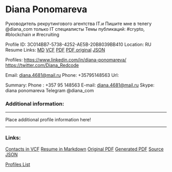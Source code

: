 # Diana Ponomareva

Руководитель рекрутингового агентства IT.и Пишите мне в телегу @diana_com только IT специалисты Темы публикаций: #crypto, #blockchain и #recruiting

Profile ID: 3C014BB7-5738-4252-AE5B-20B8039BB410
Location: RU
Resume Links: [MD](Diana_Ponomareva.md)  [VCF](Diana_Ponomareva.vcf)  [PDF](Diana_Ponomareva.pdf)  [PDF original](Diana_Ponomareva.original.pdf)  [JSON](Diana_Ponomareva.json)

Profiles:
https://www.linkedin.com/in/diana-ponomareva/
https://twitter.com/Diana_Redcode

Email: <a href='mailto:diana.4681@mail.ru'>diana.4681@mail.ru</a>
Phone: +35795148563
Url: 

Summary:
Phone : +357 95 148563
E-mail: diana.4681@mail.ru
Skype: diana ponomareva
Telegram @diana_com

### Additional information:
----

Place additional profile information here!

----
### Links:
[Contacts in VCF](Diana_Ponomareva.vcf)
[Resume in Markdown](Diana_Ponomareva.md)
[Original PDF](Diana_Ponomareva.original.pdf)
[Generated PDF](Diana_Ponomareva.pdf)
[Source JSON](Diana_Ponomareva.json)

[Profiles List](../profiles.md)
